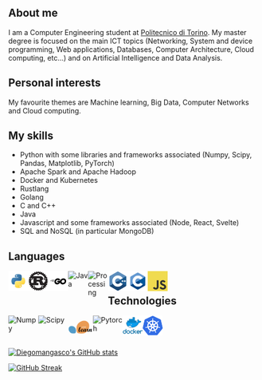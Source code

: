 ## About me
I am a Computer Engineering student at [Politecnico di Torino](https://www.polito.it/).
My master degree is focused on the main ICT topics (Networking, System and device programming, Web applications, Databases, Computer Architecture, Cloud computing, etc...) and on Artificial Intelligence and Data Analysis.

## Personal interests
My favourite themes are Machine learning, Big Data, Computer Networks and Cloud computing.

## My skills
* Python with some libraries and frameworks associated (Numpy, Scipy, Pandas, Matplotlib, PyTorch)
* Apache Spark and Apache Hadoop
* Docker and Kubernetes
* Rustlang
* Golang
* C and C++
* Java
* Javascript and some frameworks associated (Node, React, Svelte)
* SQL and NoSQL (in particular MongoDB)

## Languages
<a href="https://python.org" target="_blank"><img align="left" alt="Python" width="40px" src="https://raw.githubusercontent.com/github/explore/80688e429a7d4ef2fca1e82350fe8e3517d3494d/topics/python/python.png"></a>
<a href="https://www.rust-lang.org" target="_blank"><img align="left" alt="Rust" width="40px" src="https://raw.githubusercontent.com/github/explore/80688e429a7d4ef2fca1e82350fe8e3517d3494d/topics/rust/rust.png"></a>
<a href="https://www.go-lang.org" target="_blank"><img align="left" alt="Go" width="40px" src="https://raw.githubusercontent.com/github/explore/80688e429a7d4ef2fca1e82350fe8e3517d3494d/topics/go/go.png"></a>
<a href="https://java.com" target="_blank"><img align="left" alt="Java" width="40px" src="https://cdn.jsdelivr.net/npm/simple-icons@v3/icons/java.svg"></a>
<a href="https://processing.com" target="_blank"><img align="left" alt="Processing" width="40px" src="https://user-images.githubusercontent.com/46587501/170594839-77fcb240-ef46-4425-9266-8cad8084f801.png"></a>
<a href="https://isocpp.org" target="_blank"><img align="left" alt="C++" width="40px" src="https://raw.githubusercontent.com/github/explore/80688e429a7d4ef2fca1e82350fe8e3517d3494d/topics/cpp/cpp.png"></a>
<a href="https://www.iso-9899.info/wiki/The_Standard" target="_blank"><img align="left" alt="C" width="40px" src="https://raw.githubusercontent.com/github/explore/80688e429a7d4ef2fca1e82350fe8e3517d3494d/topics/c/c.png"></a>
<a href="https://javascript.com" target="_blank"><img align="left" alt="Javascript" width="40px" src="https://raw.githubusercontent.com/github/explore/80688e429a7d4ef2fca1e82350fe8e3517d3494d/topics/javascript/javascript.png"></a>
<br>

## Technologies
<a href="https://numpy.org" target="_blank"><img align="left" alt="Numpy" width="60px" 
src="https://upload.wikimedia.org/wikipedia/commons/3/31/NumPy_logo_2020.svg"></a>
<a href="https://scipy.org" target="_blank"><img align="left" alt="Scipy" width="60px" src="https://upload.wikimedia.org/wikipedia/commons/b/b2/SCIPY_2.svg"></a>
<a href="https://scikit-learn.org" target="_blank"><img align="left" alt="Scikit-learn" width="50px" src="https://raw.githubusercontent.com/github/explore/80688e429a7d4ef2fca1e82350fe8e3517d3494d/topics/scikit-learn/scikit-learn.png"></a>
<a href="https://pytorch.org" target="_blank"><img align="left" alt="Pytorch" width="60px" 
src="https://upload.wikimedia.org/wikipedia/commons/9/96/Pytorch_logo.png"></a>
<a href="https://docker.com" target="_blank"><img align="left" alt="Docker" width="40px" src="https://raw.githubusercontent.com/github/explore/80688e429a7d4ef2fca1e82350fe8e3517d3494d/topics/docker/docker.png"></a>
<a href="https://kubernetes.io" target="_blank"><img align="left" alt="Kubernetes" width="40px" src="https://raw.githubusercontent.com/github/explore/80688e429a7d4ef2fca1e82350fe8e3517d3494d/topics/kubernetes/kubernetes.png"></a>
<br>
<br>
<br>

[![Diegomangasco's GitHub stats](https://github-readme-stats.vercel.app/api?username=Diegomangasco&theme=dark)](https://github.com/Diegomangasco/github-readme-stats)

[![GitHub Streak](http://github-readme-streak-stats.herokuapp.com?user=DiegomanGasco&theme=dark&date_format=M%20j%5B%2C%20Y%5D)](https://git.io/streak-stats)

<!--
**Diegomangasco/Diegomangasco** is a ✨ _special_ ✨ repository because its `README.md` (this file) appears on your GitHub profile.

Here are some ideas to get you started:

- 🔭 I’m currently working on ...
- 🌱 I’m currently learning ...
- 👯 I’m looking to collaborate on ...
- 🤔 I’m looking for help with ...
- 💬 Ask me about ...
- 📫 How to reach me: ...
- 😄 Pronouns: ...
- ⚡ Fun fact: ...
-->
